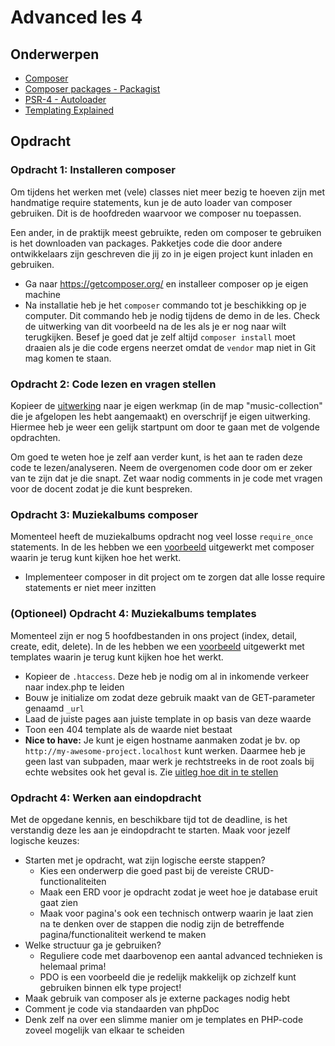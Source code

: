 # Advanced les 4

## Onderwerpen

- [Composer](https://getcomposer.org/)
- [Composer packages - Packagist](https://packagist.org/)
- [PSR-4 - Autoloader](http://www.php-fig.org/psr/psr-4/)
- [Templating Explained](https://www.daggerhartlab.com/create-simple-php-templating-function/)

## Opdracht

### Opdracht 1: Installeren composer

Om tijdens het werken met (vele) classes niet meer bezig te hoeven zijn met handmatige require statements,
kun je de auto loader van composer gebruiken. Dit is de hoofdreden waarvoor we composer nu toepassen.

Een ander, in de praktijk meest gebruikte, reden om composer te gebruiken is het downloaden van packages.
Pakketjes code die door andere ontwikkelaars zijn geschreven die jij zo in je eigen project kunt inladen
en gebruiken.

- Ga naar https://getcomposer.org/ en installeer composer op je eigen machine
- Na installatie heb je het `composer` commando tot je beschikking op je computer. Dit commando heb je nodig
  tijdens de demo in de les. Check de uitwerking van dit voorbeeld na de les als je er nog naar wilt terugkijken.
  Besef je goed dat je zelf altijd `composer install` moet draaien als je die code ergens neerzet omdat de
  `vendor` map niet in Git mag komen te staan.

### Opdracht 2: Code lezen en vragen stellen

Kopieer de [uitwerking](../lesson3/assignment) naar je eigen werkmap (in de map "music-collection"
die je afgelopen les hebt aangemaakt) en overschrijf je eigen uitwerking. Hiermee heb je weer een
gelijk startpunt om door te gaan met de volgende opdrachten.

Om goed te weten hoe je zelf aan verder kunt, is het aan te raden deze code te lezen/analyseren.
Neem de overgenomen code door om er zeker van te zijn dat je die snapt. Zet waar nodig comments in
je code met vragen voor de docent zodat je die kunt bespreken.

### Opdracht 3: Muziekalbums composer

Momenteel heeft de muziekalbums opdracht nog veel losse `require_once` statements. In de les hebben we
een [voorbeeld](example/students_composer) uitgewerkt met composer waarin je terug kunt kijken hoe het werkt.

- Implementeer composer in dit project om te zorgen dat alle losse require statements er niet meer inzitten

### (Optioneel) Opdracht 4: Muziekalbums templates

Momenteel zijn er nog 5 hoofdbestanden in ons project (index, detail, create, edit, delete). In de les hebben we
een [voorbeeld](example/templating) uitgewerkt met templates waarin je terug kunt kijken hoe het werkt.

- Kopieer de `.htaccess`. Deze heb je nodig om al in inkomende verkeer naar index.php te leiden
- Bouw je initialize om zodat deze gebruik maakt van de GET-parameter genaamd `_url`
- Laad de juiste pages aan juiste template in op basis van deze waarde
- Toon een 404 template als de waarde niet bestaat
- **Nice to have:** Je kunt je eigen hostname aanmaken zodat je bv. op `http://my-awesome-project.localhost` kunt
  werken. Daarmee heb je geen last van subpaden, maar werk je rechtstreeks in de root zoals bij echte websites ook
  het geval is. Zie [uitleg hoe dit in te stellen](example/templating/README.md)

### Opdracht 4: Werken aan eindopdracht

Met de opgedane kennis, en beschikbare tijd tot de deadline, is het verstandig deze les aan je eindopdracht
te starten. Maak voor jezelf logische keuzes:

- Starten met je opdracht, wat zijn logische eerste stappen?
    - Kies een onderwerp die goed past bij de vereiste CRUD-functionaliteiten
    - Maak een ERD voor je opdracht zodat je weet hoe je database eruit gaat zien
    - Maak voor pagina's ook een technisch ontwerp waarin je laat zien na te denken over de stappen die
      nodig zijn de betreffende pagina/functionaliteit werkend te maken
- Welke structuur ga je gebruiken?
    - Reguliere code met daarbovenop een aantal advanced technieken is helemaal prima!
    - PDO is een voorbeeld die je redelijk makkelijk op zichzelf kunt gebruiken binnen elk type project!
- Maak gebruik van composer als je externe packages nodig hebt
- Comment je code via standaarden van phpDoc
- Denk zelf na over een slimme manier om je templates en PHP-code zoveel mogelijk van elkaar te scheiden

